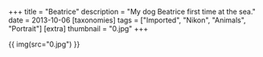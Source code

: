 +++
title = "Beatrice"
description = "My dog Beatrice first time at the sea."
date = 2013-10-06
[taxonomies]
tags = ["Imported", "Nikon", "Animals", "Portrait"]
[extra]
thumbnail = "0.jpg"
+++

{{ img(src="0.jpg") }}
